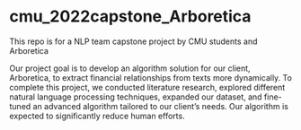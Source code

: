 # cmu_2022capstone_Arboretica
This repo is for a NLP team capstone project by CMU students and Arboretica  

Our project goal is to develop an algorithm solution for our client, Arboretica, to extract financial relationships from texts more dynamically. To complete this project, we conducted literature research, explored different natural language processing techniques, expanded our dataset, and fine-tuned an advanced algorithm tailored to our client’s needs. Our algorithm is expected to significantly reduce human efforts.
